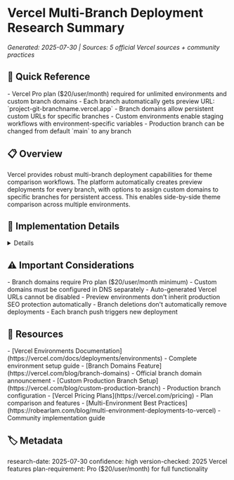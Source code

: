 # Vercel Multi-Branch Deployment Research Summary

_Generated: 2025-07-30 | Sources: 5 official Vercel sources + community practices_

## 🎯 Quick Reference

<key-points>
- Vercel Pro plan ($20/user/month) required for unlimited environments and custom branch domains
- Each branch automatically gets preview URL: `project-git-branchname.vercel.app`
- Branch domains allow persistent custom URLs for specific branches
- Custom environments enable staging workflows with environment-specific variables
- Production branch can be changed from default `main` to any branch
</key-points>

## 📋 Overview

<summary>
Vercel provides robust multi-branch deployment capabilities for theme comparison workflows. The platform automatically creates preview deployments for every branch, with options to assign custom domains to specific branches for persistent access. This enables side-by-side theme comparison across multiple environments.
</summary>

## 🔧 Implementation Details

<details>
### Plan Requirements

**Hobby Plan (Free)**
- Basic preview deployments for all branches
- Auto-generated URLs only (`project-git-branchname.vercel.app`)
- Limited environment configuration

**Pro Plan ($20/user/month) - Recommended**
- Unlimited environments
- Custom branch domains
- Branch-specific environment variables
- Advanced deployment controls

### Setting Up Persistent Branch Environments

#### 1. Configure Production Branch
```bash
# In Vercel Dashboard: Settings > Git > Production Branch
# Options:
# - main (default)
# - master (fallback)
# - Any custom branch (e.g., 'production')
```

#### 2. Branch Domain Assignment
```bash
# For each theme branch:
# 1. Go to Project Settings > Domains
# 2. Add custom domain/subdomain
# 3. Assign to specific Git branch
# 4. Push commit to branch to activate
```

#### 3. Environment Variables per Branch
```javascript
// vercel.json - Branch-specific configurations
{
  "git": {
    "deploymentEnabled": {
      "main": true,
      "feature/bronze-theme-v2": true,
      "backup/royal-rock-theme-v1": true,
      "develop": true,
      "feature/management-summary-deployment": true
    }
  },
  "env": {
    "THEME_NAME": {
      "production": "royal-rock",
      "preview": {
        "feature/bronze-theme-v2": "bronze-v2",
        "backup/royal-rock-theme-v1": "royal-rock-v1"
      }
    }
  }
}
```

### Recommended Branch Structure for The Dutch Queen

```
main (production)                    → dutchqueen.com
├── develop (staging)                → staging.dutchqueen.com
├── feature/bronze-theme-v2          → bronze.dutchqueen.com
├── backup/royal-rock-theme-v1       → royal.dutchqueen.com
└── feature/management-summary       → management.dutchqueen.com
```

### Auto-Generated URLs (Always Available)
```
main                                 → thedutchqueen-git-main.vercel.app
feature/bronze-theme-v2              → thedutchqueen-git-bronze-theme-v2.vercel.app
backup/royal-rock-theme-v1           → thedutchqueen-git-royal-rock-theme-v1.vercel.app
develop                              → thedutchqueen-git-develop.vercel.app
feature/management-summary-deployment → thedutchqueen-git-management-summary-deployment.vercel.app
```

### Theme Comparison Workflow Setup

#### Step 1: Configure Branch Domains
```bash
# Add these subdomains in Vercel Dashboard
bronze.dutchqueen.com     → feature/bronze-theme-v2
royal.dutchqueen.com      → backup/royal-rock-theme-v1
staging.dutchqueen.com    → develop
management.dutchqueen.com → feature/management-summary-deployment
```

#### Step 2: Branch-Specific Environment Variables
```javascript
// For each branch, set:
THEME_VARIANT=bronze|royal|management
ENVIRONMENT=production|staging|preview
ANALYTICS_ID=different-for-each-theme
```

#### Step 3: SEO Protection for Non-Production
```javascript
// In your app's head component
{process.env.VERCEL_ENV !== 'production' && (
  <meta name="robots" content="noindex,nofollow" />
)}
```

</details>

## ⚠️ Important Considerations

<warnings>
- Branch domains require Pro plan ($20/user/month minimum)
- Custom domains must be configured in DNS separately
- Auto-generated Vercel URLs cannot be disabled
- Preview environments don't inherit production SEO protection automatically
- Branch deletions don't automatically remove deployments
- Each branch push triggers new deployment
</warnings>

## 🔗 Resources

<references>
- [Vercel Environments Documentation](https://vercel.com/docs/deployments/environments) - Complete environment setup guide
- [Branch Domains Feature](https://vercel.com/blog/branch-domains) - Official branch domain announcement
- [Custom Production Branch Setup](https://vercel.com/blog/custom-production-branch) - Production branch configuration
- [Vercel Pricing Plans](https://vercel.com/pricing) - Plan comparison and features
- [Multi-Environment Best Practices](https://robearlam.com/blog/multi-environment-deployments-to-vercel) - Community implementation guide
</references>

## 🏷️ Metadata

<meta>
research-date: 2025-07-30
confidence: high
version-checked: 2025 Vercel features
plan-requirement: Pro ($20/user/month) for full functionality
</meta>
